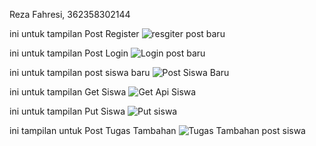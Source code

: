 Reza Fahresi, 362358302144

ini untuk tampilan Post Register
![resgiter post baru](https://github.com/user-attachments/assets/7c7edb93-7d2c-4189-87f5-a26932e7064f)

ini untuk tampilan Post Login
![Login post baru](https://github.com/user-attachments/assets/ea33194c-66f0-4878-8201-bc2e024bc0a8)

ini untuk tampilan post siswa baru
![Post Siswa Baru](https://github.com/user-attachments/assets/9c9600bb-4eb4-4dfc-bacf-4647bc3ae936)

ini untuk tampilan Get Siswa
![Get Api Siswa](https://github.com/user-attachments/assets/a1d1e71c-d231-4717-a679-66ea4322ea69)

ini untuk tampilan Put Siswa
![Put siswa](https://github.com/user-attachments/assets/3c0c176d-1594-4c29-8248-98ada3995424)

ini tampilan untuk Post Tugas Tambahan
![Tugas Tambahan post siswa ](https://github.com/user-attachments/assets/6e9918e3-754c-455a-8e9e-50d7bc020556)





